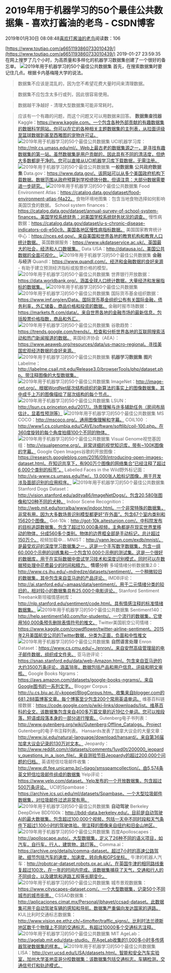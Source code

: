 
# 2019年用于机器学习的50个最佳公共数据集 - 喜欢打酱油的老鸟 - CSDN博客


2019年01月30日 08:08:48[喜欢打酱油的老鸟](https://me.csdn.net/weixin_42137700)阅读数：106


[https://www.toutiao.com/a6651193860733010439/](https://www.toutiao.com/a6651193860733010439/)
2019-01-27 23:59:35
在网上搜罗了几个小时，为高质量和多样化的机器学习数据集创建了一个很好的备忘单。
![2019年用于机器学习的50个最佳公共数据集](http://p1.pstatp.com/large/pgc-image/f52e540d6af14d63ba738685be53583f)
首先，在搜索数据集时要记住几点。根据卡内基梅隆大学的说法。
> 数据集不应该是混乱的，因为您不希望花费大量时间来清理数据。

> 数据集不应包含太多行或列，因此很容易使用。

> 数据越干净越好 - 清理大型数据集可能非常耗时。

> 应该有一个有趣的问题，而这个问题又可以用数据来回答。
**数据集查找器**
Kaggle：https://www.kaggle.com。一个包含各种外部贡献的有趣数据集的数据科学网站。你可以在它的各种相关主题数据集的主列表，从拉面评级至篮球数据到甚至西雅图的宠物许可证。
![2019年用于机器学习的50个最佳公共数据集](http://p1.pstatp.com/large/pgc-image/e290017fd04749a395af99b3c60b3f17)
UCI机器学习库：http://mlr.cs.umass.edu/ml/。Web上最古老的数据集源之一，是寻找有趣数据集的第一站。虽然数据集是用户贡献的，因此具有不同的清洁度，但绝大多数都是干净的。您可以直接从UCI机器学习库下载数据，无需注册。
![2019年用于机器学习的50个最佳公共数据集](http://p1.pstatp.com/large/pgc-image/2fe50f1dd6074c4a96aa1164424aa0fb)
**一般数据集**
**公共政府数据集**
Data.gov：https://www.data.gov/。该网站可以从多个美国政府机构下载数据。数据范围从政府预算到学校绩效分数。但请注意：大部分数据需要进一步研究。
![2019年用于机器学习的50个最佳公共数据集](http://p9.pstatp.com/large/pgc-image/8b6ca295fcc24f528140f8f546fe8f88)
Food Environment Atlas：https://catalog.data.gov/dataset/food-environment-atlas-f4a22。 食物环境地图集：包含当地食物选择如何影响美国饮食的数据。
School system finances：https://catalog.data.gov/dataset/annual-survey-of-school-system-finances。美国学校系统财务：对美国学校系统财务状况的调查。
慢性病数据：https://catalog.data.gov/dataset/u-s-chronic-disease-indicators-cdi-e50c9。美国各地区慢性病指标数据。
美国国家教育统计中心：https://nces.ed.gov/。来自美国和世界各地的教育机构和教育人口统计数据。
英国数据服务：https://www.ukdataservice.ac.uk/。英国最大的社会，经济和人口数据集。
Data USA：http://datausa.io/。美国公共数据的全面可视化。
![2019年用于机器学习的50个最佳公共数据集](http://p1.pstatp.com/large/pgc-image/42b4360c46304fa3a636ae241671debd)
**金融与经济**
Quandl：https://www.quandl.com/。经济和金融数据的良好来源 - 有助于建立预测经济指标或股票价格的模型。
![2019年用于机器学习的50个最佳公共数据集](http://p1.pstatp.com/large/pgc-image/afa0dab63f494656b00a8727fb9f83e2)
世界银行开放数据：https://data.worldbank.org/。涵盖全球人口统计数据，大量经济和发展指标的数据集。
![2019年用于机器学习的50个最佳公共数据集](http://p1.pstatp.com/large/pgc-image/6ff32f7dab534a21a5b43c1ab4908c8a)
![2019年用于机器学习的50个最佳公共数据集](http://p1.pstatp.com/large/pgc-image/30b01de257bf44429c4b633403d87464)
国际货币基金组织数据：https://www.imf.org/en/Data。国际货币基金组织公布有关国际金融，债务利率，外汇储备，商品价格和投资的数据。
金融时报市场数据：https://markets.ft.com/data/。来自世界各地的金融市场的最新信息，包括股票价格指数，商品和外汇。
![2019年用于机器学习的50个最佳公共数据集](http://p1.pstatp.com/large/pgc-image/6421277f18de4182a0f0544c98de0615)
谷歌趋势：https://trends.google.com/trends/。检查和分析世界各地的互联网搜索活动和热门新闻报道的数据。
美国经济协会（AEA）：https://www.aeaweb.org/resources/data/us-macro-regional。寻找美国宏观经济数据的良好来源。
![2019年用于机器学习的50个最佳公共数据集](http://p1.pstatp.com/large/pgc-image/4271b682929a445d82f5e9492cd980b1)
**机器学习数据集**
**图片**
Labelme：http://labelme.csail.mit.edu/Release3.0/browserTools/php/dataset.php。带注释图像的大型数据集。
![2019年用于机器学习的50个最佳公共数据集](http://p9.pstatp.com/large/pgc-image/ff8d440500c9448596c291f3182b81d7)
ImageNet：http://image-net.org/。根据WordNet层次结构组织的新算法的事实上的图像数据集，其中成千上万的图像描绘了层次结构的每个节点。
![2019年用于机器学习的50个最佳公共数据集](http://p1.pstatp.com/large/pgc-image/d6c6ede17c7c4723a957f647e5c2f448)
LSUN：http://lsun.cs.princeton.edu/2017/。场景理解与许多辅助任务（房间布局估计，显着性预测等）
![2019年用于机器学习的50个最佳公共数据集](http://p1.pstatp.com/large/pgc-image/90fb36b39038420da8ad4c1b555e08e9)
MS COCO：http://mscoco.org/。通用图像理解和字幕。
COIL100 ：http://www1.cs.columbia.edu/CAVE/software/softlib/coil-100.php。在360度旋转的每个角度拍摄100个不同的物体。
![2019年用于机器学习的50个最佳公共数据集](http://p9.pstatp.com/large/pgc-image/286b788f696c4ebdbabbb2b67cac529c)
Visual Genome视觉基因组：http://visualgenome.org/。非常详细的视觉知识库，带有~100K图像的字幕。
Google Open Images谷歌的开放图像：https://research.googleblog.com/2016/09/introducing-open-images-dataset.html。在知识共享下，有900万个图像的网络集合“已经注释了超过6,000个类别的标签”。
Labelled Faces in the Wild野外标记面：http://vis-www.cs.umass.edu/lfw/。13,000张人脸标记图像，用于开发涉及面部识别的应用程序。
![2019年用于机器学习的50个最佳公共数据集](http://p1.pstatp.com/large/pgc-image/b98bcc161e5b491ca4061e52546b7ea4)
Stanford Dogs Dataset：http://vision.stanford.edu/aditya86/ImageNetDogs/。包含20,580张图像和120种不同的犬种。
Indoor Scene Recognition：http://web.mit.edu/torralba/www/indoor.html。一个非常特殊的数据集，非常有用，因为大多数场景识别模型都更好“在外面”。包含67个室内类别和15620个图像。
Got-10k：http://got-10k.aitestunion.com/。中科院发布的目标追踪数据集，包含了超过10,000条视频，主角都是在现实世界里移动的物体，分成560多个类别。物体的边界框全部是手动标记，总计超过150万个。
视频加载中...
MNIST：http://yann.lecun.com/exdb/mnist/。是最受欢迎的深度学习数据集之一，这是一个手写数字数据集，包含一组60,000个示例的训练集和一个包含10,000个示例的测试集。这是一个很好的数据库，用于在实际数据中尝试学习技术和深度识别模式，同时可以在数据预处理中花费最少的时间和精力。
**情感分析**
多域情绪分析数据集2.0：http://www.cs.jhu.edu/~mdredze/datasets/sentiment/。一个稍微较旧的数据集，其中包含来自亚马逊的产品评论。
IMDB评论：http://ai.stanford.edu/~amaas/data/sentiment/。用于二元情绪分类的较旧的，相对较小的数据集具有25,000个电影评论。
Stanford Sentiment Treebank斯坦福情感树库：http://nlp.stanford.edu/sentiment/code.html。具有情感注释的标准情绪数据集。
![2019年用于机器学习的50个最佳公共数据集](http://p1.pstatp.com/large/pgc-image/bbbd74b84786464eb9b5b525ddca9698)
Sentiment140：http://help.sentiment140.com/for-students/。一个流行的数据集，它使用160,000条预先删除表情符号的推文。
Twitter美国航空公司情绪：https://www.kaggle.com/crowdflower/twitter-airline-sentiment。2015年2月美国航空公司的Twitter数据，分类为正面，负面和中性推文
![2019年用于机器学习的50个最佳公共数据集](http://p1.pstatp.com/large/pgc-image/89ccff8448434170ac3ee87b4c97f9b3)
**自然语言处理**
Enron Dataset：https://www.cs.cmu.edu/~./enron/。来自安然高级管理层的电子邮件数据，组织成文件夹。
亚马逊评论：https://snap.stanford.edu/data/web-Amazon.html。包含来自亚马逊的大约3500万条评论，涵盖18年。数据包括产品和用户信息，评级和明文审核。
Google Books Ngrams：https://aws.amazon.com/datasets/google-books-ngrams/。来自Google图书的一系列文字。
Blogger Corpus：http://u.cs.biu.ac.il/~koppel/BlogCorpus.htm。收集来自blogger.com的681,288篇博客文章。每个博客至少包含200个常用英语单词。
维基百科链接数据：https://code.google.com/p/wiki-links/downloads/list。维基百科的全文。该数据集包含来自400多万篇文章的近19亿个单词。您可以按段落，短语或段落本身的一部分进行搜索。
Gutenberg电子书列表：http://www.gutenberg.org/wiki/Gutenberg:Offline_Catalogs。Project Gutenberg的电子书注释列表。
Hansards发表了加拿大议会的大量文章：http://www.isi.edu/natural-language/download/hansard/。来自第36届加拿大议会记录的130万对文本。
Jeopardy：http://www.reddit.com/r/datasets/comments/1uyd0t/200000_jeopardy_questions_in_a_json_file/。来自测验节目Jeopardy的超过200,000个问题的归档。
英语短信垃圾邮件收集：http://www.dt.fee.unicamp.br/~tiago/smsspamcollection/。由5,574条英文短信垃圾邮件组成的数据集
Yelp评论：https://www.yelp.com/dataset。Yelp发布的一个开放数据集，包含超过500万条评论。
UCI的Spambase：https://archive.ics.uci.edu/ml/datasets/Spambase。一个大型垃圾邮件数据集，对垃圾邮件过滤非常有用。
![2019年用于机器学习的50个最佳公共数据集](http://p1.pstatp.com/large/pgc-image/b11f6a6ce28c4972a1d6366f53757ac8)
**自动驾驶**
Berkeley DeepDrive BDD100k：http://bdd-data.berkeley.edu/。目前是自动驾驶AI的最大数据集。包含超过100,000个视频，包括一天中不同时段和天气条件下超过1,100小时的驾驶体验。带注释的图像来自纽约和旧金山地区。
![2019年用于机器学习的50个最佳公共数据集](http://p1.pstatp.com/large/pgc-image/0197a5cac0b54f51aa0f4bfa411321e6)
百度Apolloscapes：http://apolloscape.auto/。大型数据集，定义了26种不同的语义项目，如汽车，自行车，行人，建筑物，路灯等。
Comma.ai：https://archive.org/details/comma-dataset。超过7小时的高速公路驾驶。细节包括汽车的速度，加速度，转向角和GPS坐标。
牛津的机器人汽车：http://robotcar-dataset.robots.ox.ac.uk/。在英国牛津的相同路线重复超过100次，在一年的时间内完成。该数据集捕获了天气，交通和行人的不同组合，以及建筑和道路工程等长期变化。
![2019年用于机器学习的50个最佳公共数据集](http://p1.pstatp.com/large/pgc-image/b116dcad1e094518aea728c973bf21a9)
城市景观数据集：https://www.cityscapes-dataset.com/。一个大型数据集，记录50个不同城市的城市街景。
CSSAD数据集：http://aplicaciones.cimat.mx/Personal/jbhayet/ccsad-dataset。此数据集可用于自动驾驶车辆的感知和导航。数据集严重偏向发达国家的道路。
KUL比利时交通标志数据集：http://www.vision.ee.ethz.ch/~timofter/traffic_signs/。比利时法兰德斯地区数千个物理上不同的交通标志，有超过10000多个交通标志注释。
![2019年用于机器学习的50个最佳公共数据集](http://p1.pstatp.com/large/pgc-image/170d46dac2054836b999ee160a09ca45)
MIT AgeLab：http://agelab.mit.edu/data-studio。在AgeLab收集的1,000多小时多传感器驾驶数据集的样本。
![2019年用于机器学习的50个最佳公共数据集](http://p1.pstatp.com/large/pgc-image/324e980d05c64ac3b6e8fe4a3acf2d8f)
LISA：http://cvrr.ucsd.edu/LISA/datasets.html。智能和安全汽车实验室，加州大学圣地亚哥分校数据集：该数据集包括交通标志，车辆检测，交通信号灯和轨迹模式。

